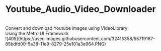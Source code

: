 # Youtube_Audio_Video_Downloader
</br>
Convert and download Youtube images using VideoLibrary
</br>
Using the Metro UI Framework
</br>
![405](https://user-images.githubusercontent.com/32415358/55719167-85bdfd00-5a38-11e9-8279-25e101a3e964.PNG)
